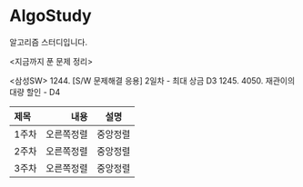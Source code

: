 # AlgoStudy
알고리즘 스터디입니다.



<지금까지 푼 문제 정리>

<삼성SW>
1244. [S/W 문제해결 응용] 2일차 - 최대 상금 D3
1245. 4050. 재관이의 대량 할인 - D4

|제목|내용|설명|
|:---|---:|:---:|
|1주차|오른쪽정렬|중앙정렬|
|2주차|오른쪽정렬|중앙정렬|
|3주차|오른쪽정렬|중앙정렬|
